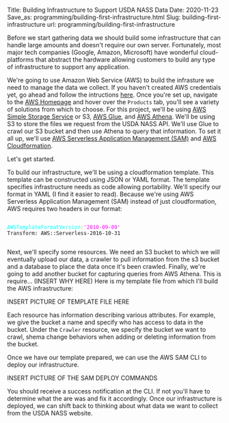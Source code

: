 Title: Building Infrastructure to Support USDA NASS Data
Date: 2020-11-23
Save_as: programming/building-first-infrastructure.html
Slug: building-first-infrastructure
url: programming/building-first-infrastructure

Before we start gathering data we should build some infrastructure that can handle large amounts and doesn't require our own server. Fortunately, most major tech companies (Google, Amazon, Microsoft) have wonderful cloud-platforms that abstract the hardware allowing customers to build any type of infrastructure to support any application.

We're going to use Amazon Web Service (AWS) to build the infrasture we need to manage the data we collect. If you haven't created AWS credentials yet, go ahead and follow the intructions [here](https://portal.aws.amazon.com/billing/signup#/start). Once you're set up, navigate to the [AWS Homepage](https://aws.amazon.com) and hover over the ```Products``` tab, you'll see a variety of solutions from which to choose. For this project, we'll be using [AWS Simple Storage Service](https://aws.amazon.com/s3) or S3, [AWS Glue](https://aws.amazon.com/glue/?nc2=h_ql_prod_an_glu&whats-new-cards.sort-by=item.additionalFields.postDateTime&whats-new-cards.sort-order=desc), and [AWS Athena](https://aws.amazon.com/athena/?nc2=h_ql_prod_an_ath&whats-new-cards.sort-by=item.additionalFields.postDateTime&whats-new-cards.sort-order=desc). We'll be using S3 to store the files we request from the USDA NASS API. We'll use Glue to crawl our S3 bucket and then use Athena to query that information. To set it all up, we'll use [AWS Serverless Application Management (SAM)](https://docs.aws.amazon.com/serverless-application-model/?id=docs_gateway) and [AWS Cloudformation](https://aws.amazon.com/cloudformation/?nc2=h_ql_prod_mg_cfA). 

Let's get started.

To build our infrastructure, we'll be using a cloudformation template. This template can be constructed using JSON or YAML format. The template specifies infrastructure needs as code allowing portability. We'll specify our format in YAML (I find it easier to read). Because we're using AWS Serverless Application Management (SAM) instead of just cloudformation, AWS requires two headers in our format:

<code>
<span style="color: cyan">AWSTemplateFormatVersion</span><span style="color: orange">:</span><span style="color: magenta">'2010-09-09'</span>
Transform: AWS::Serverless-2016-10-31
 </code>

Next, we'll specify some resources. We need an S3 bucket to which we will eventually upload our data, a crawler to pull information from the s3 bucket and a database to place the data once it's been crawled. Finally, we're going to add another bucket for capturing queries from AWS Athena. This is require... (INSERT WHY HERE) Here is my template file from which I'll build the AWS infrastructure:

INSERT PICTURE OF TEMPLATE FILE HERE

Each resource has information describing various attributes. For example, we give the bucket a name and specify who has access to data in the bucket. Under the ```Crawler``` resource, we specify the bucket we want to crawl, shema change behaviors when adding or deleting information from the bucket. 

Once we have our template prepared, we can use the AWS SAM CLI to deploy our infrastructure.

INSERT PICTURE OF THE SAM DEPLOY COMMANDS

You should receive a success notification at the CLI. If not you'll have to determine what the are was and fix it accordingly. Once our infrastructure is deployed, we can shift back to thinking about what data we want to collect from the USDA NASS website. 
